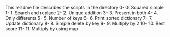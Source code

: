This readme file describes the scripts in the directory
0- 0. Squared simple
1- 1. Search and replace
2- 2. Unique addition
3- 3. Present in both
4- 4. Only differents
5- 5. Number of keys
6- 6. Print sorted dictionary
7- 7. Update dictionary
8- 8. Simple delete by key
9- 9. Multiply by 2
10- 10. Best score
11- 11. Multiply by using map

